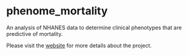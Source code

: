 # phenome_mortality

An analysis of NHANES data to determine clinical phenotypes that are predictive of mortality.

Please visit the [website](http://www.chiragjpgroup.org/phenome_mortality/) for more details about the project.
